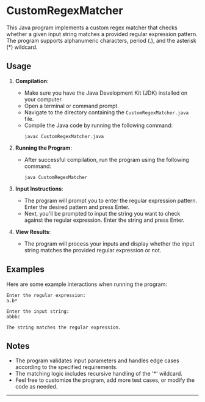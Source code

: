 # CustomRegexMatcher

This Java program implements a custom regex matcher that checks whether a given input string matches a provided regular expression pattern. The program supports alphanumeric characters, period (.), and the asterisk (*) wildcard.

## Usage

1. **Compilation**:
   - Make sure you have the Java Development Kit (JDK) installed on your computer.
   - Open a terminal or command prompt.
   - Navigate to the directory containing the `CustomRegexMatcher.java` file.
   - Compile the Java code by running the following command:
     ```
     javac CustomRegexMatcher.java
     ```

2. **Running the Program**:
   - After successful compilation, run the program using the following command:
     ```
     java CustomRegexMatcher
     ```
   
3. **Input Instructions**:
   - The program will prompt you to enter the regular expression pattern. Enter the desired pattern and press Enter.
   - Next, you'll be prompted to input the string you want to check against the regular expression. Enter the string and press Enter.

4. **View Results**:
   - The program will process your inputs and display whether the input string matches the provided regular expression or not.

## Examples

Here are some example interactions when running the program:

```
Enter the regular expression:
a.b*

Enter the input string:
abbbc

The string matches the regular expression.
```

## Notes

- The program validates input parameters and handles edge cases according to the specified requirements.
- The matching logic includes recursive handling of the '*' wildcard.
- Feel free to customize the program, add more test cases, or modify the code as needed.

---

